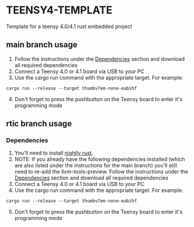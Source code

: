 # TEENSY4-TEMPLATE

Template for a teensy 4.0/4.1 rust embedded project

## main branch usage
1. Follow the instructions under the [Dependencies](https://github.com/mciantyre/teensy4-rs) section and download all required dependencies
2. Connect a Teensy 4.0 or 4.1 board via USB to your PC
3. Use the cargo run command with the appropriate target. For example:
```
cargo run --release --target thumbv7em-none-eabihf
```
4. Don't forget to press the pushbutton on the Teensy board to enter it's programming mode

## rtic branch usage
### Dependencies
1. You'll need to install [nightly rust](https://www.oreilly.com/library/view/rust-programming-by/9781788390637/e07dc768-de29-482e-804b-0274b4bef418.xhtml).
2. NOTE: If you already have the following dependencies installed (which are also listed under the instructions for the main branch) you'll still need to re-add the llvm-tools-preview. 
Follow the instructions under the [Dependencies](https://github.com/mciantyre/teensy4-rs) section and download all required dependencies
4. Connect a Teensy 4.0 or 4.1 board via USB to your PC
5. Use the cargo run command with the appropriate target. For example:
```
cargo run --release --target thumbv7em-none-eabihf
```
5. Don't forget to press the pushbutton on the Teensy board to enter it's programming mode
